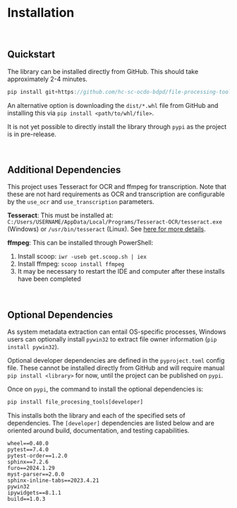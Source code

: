 <br>

# Installation

<br>

## Quickstart

The library can be installed directly from GitHub. This should take approximately 2-4 minutes.

```js
pip install git+https://github.com/hc-sc-ocdo-bdpd/file-processing-tools.git
```

An alternative option is downloading the `dist/*.whl` file from GitHub and installing this via `pip install <path/to/whl/file>`.

It is not yet possible to directly install the library through `pypi` as the project is in pre-release.

<br>

## Additional Dependencies

This project uses Tesseract for OCR and ffmpeg for transcription. Note that these are not hard requirements as OCR and transcription are configurable by the `use_ocr` and `use_transcription` parameters.

**Tesseract**: This must be installed at: `C:/Users/USERNAME/AppData/Local/Programs/Tesseract-OCR/tesseract.exe` (Windows) or `/usr/bin/tesseract` (Linux). See [here for more details](https://github.com/UB-Mannheim/tesseract/wiki). 

**ffmpeg**: This can be installed through PowerShell:
1. Install scoop: `iwr -useb get.scoop.sh | iex`
2. Install ffmpeg: `scoop install ffmpeg`
3. It may be necessary to restart the IDE and computer after these installs have been completed

<br>

## Optional Dependencies

As system metadata extraction can entail OS-specific processes, Windows users can optionally install `pywin32` to extract file owner information (`pip install pywin32`).  

Optional developer dependencies are defined in the `pyproject.toml` config file. These cannot be installed directly from GitHub and will require manual `pip install <library>` for now, until the project can be published on `pypi`.

Once on `pypi`, the command to install the optional dependencies is:

```py
pip install file_procesing_tools[developer]
```

This installs both the library and each of the specified sets of dependencies. The `[developer]` dependencies are listed below and are oriented around build, documentation, and testing capabilities. 

```
wheel==0.40.0
pytest==7.4.0
pytest-order==1.2.0
sphinx==7.2.6
furo==2024.1.29
myst-parser==2.0.0
sphinx-inline-tabs==2023.4.21
pywin32
ipywidgets==8.1.1
build==1.0.3
```

